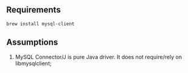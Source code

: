 ## Requirements

```
brew install mysql-client
```

## Assumptions

1. MySQL Connector/J is pure Java driver. It does not require/rely on libmysqlclient;